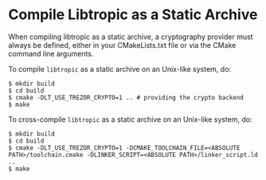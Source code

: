 # Compile Libtropic as a Static Archive
When compiling libtropic as a static archive, a cryptography provider must always be defined, either in your CMakeLists.txt file or via the CMake command line arguments.

To compile `libtropic` as a static archive on an Unix-like system, do:

```shell
$ mkdir build
$ cd build
$ cmake -DLT_USE_TREZOR_CRYPTO=1 .. # providing the crypto backend
$ make
```

To cross-compile `libtropic` as a static archive on an Unix-like system, do:

```shell
$ mkdir build
$ cd build
$ cmake -DLT_USE_TREZOR_CRYPTO=1 -DCMAKE_TOOLCHAIN_FILE=<ABSOLUTE PATH>/toolchain.cmake -DLINKER_SCRIPT=<ABSOLUTE PATH>/linker_script.ld ..
$ make
```